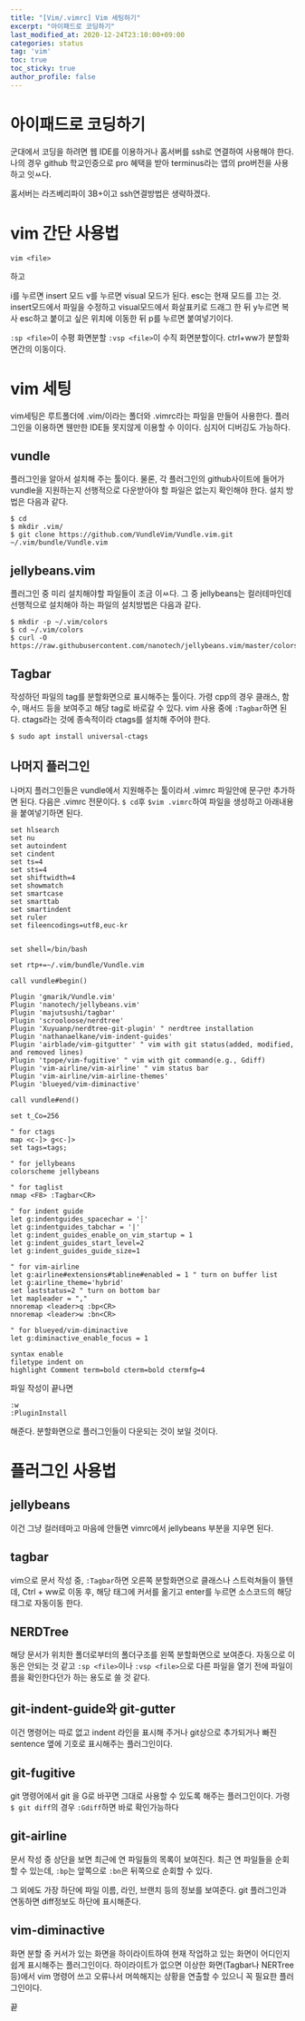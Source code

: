 ```yaml
---
title: "[Vim/.vimrc] Vim 세팅하기"
excerpt: "아이패드로 코딩하기"
last_modified_at: 2020-12-24T23:10:00+09:00
categories: status
tag: 'vim'
toc: true
toc_sticky: true
author_profile: false
---
```


# 아이패드로 코딩하기

군대에서 코딩을 하려면 웹 IDE를 이용하거나 홈서버를 ssh로 연결하여 사용해야 한다. 나의 경우 github 학교인증으로 pro 혜택을 받아 terminus라는 앱의 pro버전을 사용하고 잇ㅆ다.

홈서버는 라즈베리파이 3B+이고 ssh연결방법은 생략하겠다.

# vim 간단 사용법

``` shell
vim <file>
```
하고

i를 누르면 insert 모드 v를 누르면 visual 모드가 된다. esc는 현재 모드를 끄는 것.
insert모드에서 파일을 수정하고 visual모드에서 화살표키로 드래그 한 뒤 y누르면 복사 esc하고 붙이고 싶은 위치에 이동한 뒤 p를 누르면 붙여넣기이다.

`:sp <file>`이 수평 화면분할
`:vsp <file>`이 수직 화면분할이다.
ctrl+ww가 분할화면간의 이동이다.

# vim 세팅

vim세팅은 루트폴더에 .vim/이라는 폴더와 .vimrc라는 파일을 만들어 사용한다.
플러그인을 이용하면 웬만한 IDE들 못지않게 이용할 수 이이다. 심지어 디버깅도 가능하다.

## vundle

플러그인을 알아서 설치해 주는 툴이다. 물론, 각 플러그인의 github사이트에 들어가 vundle을 지원하는지 선행적으로 다운받아야 할 파일은 없는지 확인해야 한다.
설치 방법은 다음과 같다.

``` shell
$ cd
$ mkdir .vim/
$ git clone https://github.com/VundleVim/Vundle.vim.git ~/.vim/bundle/Vundle.vim
```

## jellybeans.vim

플러그인 중 미리 설치해야할 파일들이 조금 이ㅆ다.
그 중 jellybeans는 컬러테마인데 선행적으로 설치해야 하는 파일의 설치방법은 다음과 같다.

``` shell
$ mkdir -p ~/.vim/colors
$ cd ~/.vim/colors
$ curl -O https://raw.githubusercontent.com/nanotech/jellybeans.vim/master/colors/jellybeans.vim
```

## Tagbar

작성하던 파일의 tag를 분할화면으로 표시해주는 툴이다. 가령 cpp의 경우 클래스, 함수, 매서드 등을 보여주고 해당 tag로 바로갈 수 있다.
vim 사용 중에 `:Tagbar`하면 된다.
ctags라는 것에 종속적이라 ctags를 설치해 주어야 한다.

``` shell
$ sudo apt install universal-ctags
```

## 나머지 플러그인

나머지 플러그인들은 vundle에서 지원해주는 툴이라서 .vimrc 파일안에 문구만 추가하면 된다.
다음은 .vimrc 전문이다. `$ cd`후 `$vim .vimrc`하여 파일을 생성하고 아래내용을 붙여넣기하면 된다.

``` shell
set hlsearch
set nu
set autoindent
set cindent
set ts=4
set sts=4
set shiftwidth=4
set showmatch
set smartcase
set smarttab
set smartindent
set ruler
set fileencodings=utf8,euc-kr


set shell=/bin/bash

set rtp+=~/.vim/bundle/Vundle.vim

call vundle#begin()

Plugin 'gmarik/Vundle.vim'
Plugin 'nanotech/jellybeans.vim'
Plugin 'majutsushi/tagbar'
Plugin 'scrooloose/nerdtree'
Plugin 'Xuyuanp/nerdtree-git-plugin' " nerdtree installation
Plugin 'nathanaelkane/vim-indent-guides'
Plugin 'airblade/vim-gitgutter' " vim with git status(added, modified, and removed lines)
Plugin 'tpope/vim-fugitive' " vim with git command(e.g., Gdiff)
Plugin 'vim-airline/vim-airline' " vim status bar
Plugin 'vim-airline/vim-airline-themes'
Plugin 'blueyed/vim-diminactive'

call vundle#end()

set t_Co=256

" for ctags
map <c-]> g<c-]>
set tags=tags;

" for jellybeans
colorscheme jellybeans

" for taglist
nmap <F8> :Tagbar<CR>

" for indent guide
let g:indentguides_spacechar = '┆'
let g:indentguides_tabchar = '|'
let g:indent_guides_enable_on_vim_startup = 1
let g:indent_guides_start_level=2
let g:indent_guides_guide_size=1

" for vim-airline
let g:airline#extensions#tabline#enabled = 1 " turn on buffer list
let g:airline_theme='hybrid'
set laststatus=2 " turn on bottom bar
let mapleader = ","
nnoremap <leader>q :bp<CR>
nnoremap <leader>w :bn<CR>

" for blueyed/vim-diminactive
let g:diminactive_enable_focus = 1

syntax enable
filetype indent on
highlight Comment term=bold cterm=bold ctermfg=4
```

파일 작성이 끝나면

``` shell
:w
:PluginInstall
```
해준다. 분할화면으로 플러그인들이 다운되는 것이 보일 것이다.

# 플러그인 사용법

## jellybeans

이건 그냥 컬러테마고 마음에 안들면 vimrc에서 jellybeans 부분을 지우면 된다.

## tagbar

vim으로 문서 작성 중, `:Tagbar`하면
오른쪽 분할화면으로 클래스나 스트럭쳐들이 뜰텐데, Ctrl + ww로 이동 후, 해당 태그에 커서를 옮기고 enter를 누르면 소스코드의 해당 태그로 자동이동 한다.

## NERDTree

해당 문서가 위치한 폴더로부터의 폴더구조를 왼쪽 분할화면으로 보여준다.
자동으로 이동은 안되는 것 같고
`:sp <file>`이나 `:vsp <file>`으로 다른 파일을 열기 전에 파일이름을 확인한다던가 하는 용도로 쓸 것 같다.

## git-indent-guide와 git-gutter

이건 명령어는 따로 없고 indent 라인을 표시해 주거나 git상으로 추가되거나 빠진 sentence 옆에 기호로 표시해주는 플러그인이다.

## git-fugitive

git 명령어에서 git 을 G로 바꾸면 그대로 사용할 수 있도록 해주는 플러그인이다. 가령
`$ git diff`의 경우 `:Gdiff`하면 바로 확인가능하다

## git-airline

문서 작성 중 상단을 보면 최근에 연 파일들의 목록이 보여진다.
최근 연 파일들을 순회할 수 있는데,
`:bp`는 앞쪽으로 `:bn`은 뒤쪽으로 순회할 수 있다.

그 외에도 가장 하단에 파일 이름, 라인, 브랜치 등의 정보를 보여준다. git 플러그인과 연동하면 diff정보도 하단에 표시해준다.

## vim-diminactive

화면 분할 중 커서가 있는 화면을 하이라이트하여 현재 작업하고 있는 화면이 어디인지 쉽게 표시해주는 플러그인이다.
하이라이트가 없으면 이상한 화면(Tagbar나 NERTree 등)에서 vim 명령어 쓰고 오류나서 머쓱해지는 상황을 연출할 수 있으니
꼭 필요한 플러그인이다.

끝